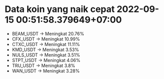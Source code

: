 # Data koin yang naik cepat 2022-09-15 00:51:58.379649+07:00

* BEAM_USDT -> Meningkat 20.76%
* CFX_USDT -> Meningkat 10.99%
* CTXC_USDT -> Meningkat 11.11%
* KMD_USDT -> Meningkat 3.53%
* NULS_USDT -> Meningkat 3.51%
* STPT_USDT -> Meningkat 4.06%
* TRU_USDT -> Meningkat 3.8%
* WAN_USDT -> Meningkat 3.28%
